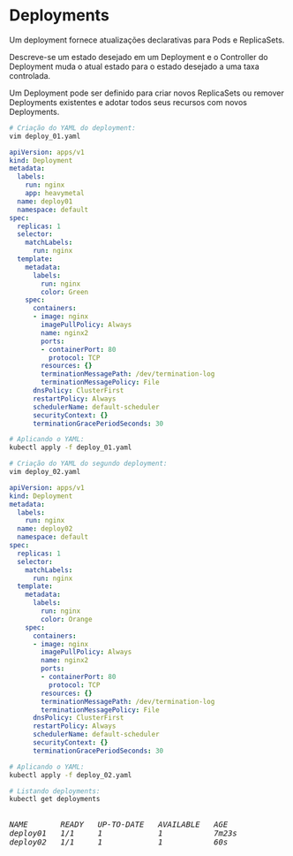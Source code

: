 # Deployments

Um deployment fornece atualizações declarativas para Pods e ReplicaSets.

Descreve-se um estado desejado em um Deployment e o Controller do Deployment muda o atual estado para o estado desejado a uma taxa controlada.

Um Deployment pode ser definido para criar novos ReplicaSets ou remover Deployments existentes e adotar todos seus recursos com novos Deployments.



```bash
# Criação do YAML do deployment:
vim deploy_01.yaml
```


```yaml
apiVersion: apps/v1
kind: Deployment
metadata:
  labels:
    run: nginx
    app: heavymetal
  name: deploy01
  namespace: default
spec:
  replicas: 1
  selector:
    matchLabels:
      run: nginx
  template:
    metadata:
      labels:
        run: nginx
        color: Green
    spec:
      containers:
      - image: nginx
        imagePullPolicy: Always
        name: nginx2
        ports:
        - containerPort: 80
          protocol: TCP
        resources: {}
        terminationMessagePath: /dev/termination-log
        terminationMessagePolicy: File
      dnsPolicy: ClusterFirst
      restartPolicy: Always
      schedulerName: default-scheduler
      securityContext: {}
      terminationGracePeriodSeconds: 30
```



```bash
# Aplicando o YAML:
kubectl apply -f deploy_01.yaml
```



```bash
# Criação do YAML do segundo deployment:
vim deploy_02.yaml
```


```yaml
apiVersion: apps/v1
kind: Deployment
metadata:
  labels:
    run: nginx
  name: deploy02
  namespace: default
spec:
  replicas: 1
  selector:
    matchLabels:
      run: nginx
  template:
    metadata:
      labels:
        run: nginx
        color: Orange
    spec:
      containers:
      - image: nginx
        imagePullPolicy: Always
        name: nginx2
        ports:
        - containerPort: 80
          protocol: TCP
        resources: {}
        terminationMessagePath: /dev/termination-log
        terminationMessagePolicy: File
      dnsPolicy: ClusterFirst
      restartPolicy: Always
      schedulerName: default-scheduler
      securityContext: {}
      terminationGracePeriodSeconds: 30
```



```bash
# Aplicando o YAML:
kubectl apply -f deploy_02.yaml
```



```bash
# Listando deployments:
kubectl get deployments
```

<pre><i>
NAME       READY   UP-TO-DATE   AVAILABLE   AGE
deploy01   1/1     1            1           7m23s
deploy02   1/1     1            1           60s
</i></pre>





